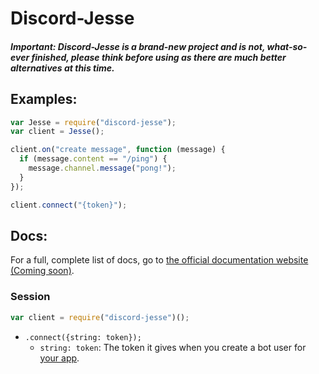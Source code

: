 # Discord-Jesse
##### Important: Discord-Jesse is a brand-new project and is not, what-so-ever finished, please think before using as there are much better alternatives at this time.


## Examples:

```js
var Jesse = require("discord-jesse");
var client = Jesse();

client.on("create message", function (message) {
  if (message.content == "/ping") {
    message.channel.message("pong!");
  }
});

client.connect("{token}");
```

## Docs:

For a full, complete list of docs, go to [the official documentation website (Coming soon)](https://jesse-discord.js/documentation).

### Session

```js
var client = require("discord-jesse")();
```

* `.connect({string: token});`
	- `string: token`: The token it gives when you create a bot user for [your app](https://discordapp.com/developers/applications/me).

